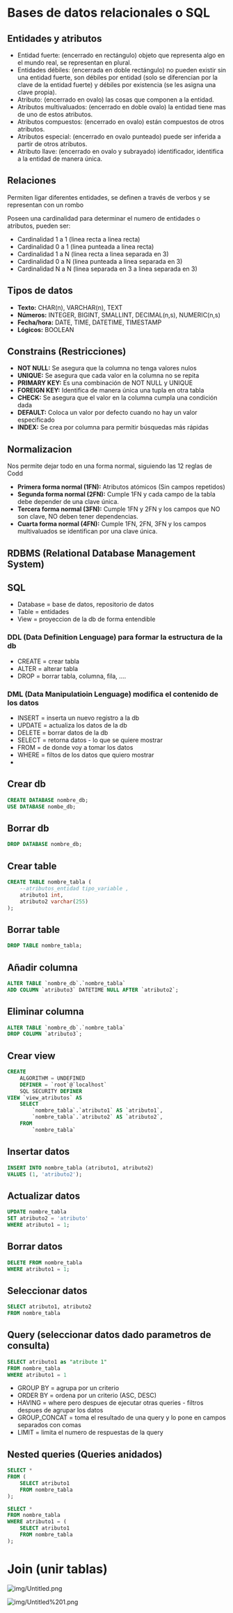 # Bases de datos relacionales o SQL

## Entidades y atributos

- Entidad fuerte: (encerrado en rectángulo) objeto que representa algo en el mundo real, se representan en plural.
- Entidades débiles: (encerrada en doble rectángulo) no pueden existir sin una entidad fuerte, son débiles por entidad (solo se diferencian por la clave de la entidad fuerte) y débiles por existencia (se les asigna una clave propia).
- Atributo: (encerrado en ovalo) las cosas que componen a la entidad.
- Atributos multivaluados: (encerrado en doble ovalo) la entidad tiene mas de uno de estos atributos.
- Atributos compuestos: (encerrado en ovalo) están compuestos de otros atributos.
- Atributos especial: (encerrado en ovalo punteado) puede ser inferida a partir de otros atributos.
- Atributo llave: (encerrado en ovalo y subrayado) identificador, identifica a la entidad de manera única.

## Relaciones

Permiten ligar diferentes entidades, se definen a través de verbos y se representan con un rombo

Poseen una cardinalidad para determinar el numero de entidades o atributos, pueden ser:

- Cardinalidad 1 a 1 (linea recta a linea recta)
- Cardinalidad 0 a 1 (linea punteada a linea recta)
- Cardinalidad 1 a N (linea recta a linea separada en 3)
- Cardinalidad 0 a N (linea punteada a linea separada en 3)
- Cardinalidad N a N (linea separada en 3 a linea separada en 3)

## Tipos de datos

- **Texto:** CHAR(n), VARCHAR(n), TEXT
- **Números:** INTEGER, BIGINT, SMALLINT, DECIMAL(n,s), NUMERIC(n,s)
- **Fecha/hora:** DATE, TIME, DATETIME, TIMESTAMP
- **Lógicos:** BOOLEAN

## Constrains (Restricciones)

- **NOT NULL:** Se asegura que la columna no tenga valores nulos
- **UNIQUE:** Se asegura que cada valor en la columna no se repita
- **PRIMARY KEY:** Es una combinación de NOT NULL y UNIQUE
- **FOREIGN KEY:** Identifica de manera única una tupla en otra tabla
- **CHECK:** Se asegura que el valor en la columna cumpla una condición dada
- **DEFAULT:** Coloca un valor por defecto cuando no hay un valor especificado
- **INDEX:** Se crea por columna para permitir búsquedas más rápidas

## Normalizacion

Nos permite dejar todo en una forma normal, siguiendo las 12 reglas de Codd

- **Primera forma normal (1FN):** Atributos atómicos (Sin campos repetidos)
- **Segunda forma normal (2FN):** Cumple 1FN y cada campo de la tabla debe depender de una clave única.
- **Tercera forma normal (3FN):** Cumple 1FN y 2FN y los campos que NO son clave, NO deben tener dependencias.
- **Cuarta forma normal (4FN):** Cumple 1FN, 2FN, 3FN y los campos multivaluados se identifican por una clave única.

## RDBMS (Relational Database Management System)

## SQL

- Database = base de datos, repositorio de datos
- Table = entidades
- View = proyeccion de la db de forma entendible

### DDL (Data Definition Lenguage) para formar la estructura de la db

- CREATE = crear tabla
- ALTER = alterar tabla
- DROP = borrar tabla, columna, fila, ....

### DML (Data Manipulatioin Lenguage) modifica el contenido de los datos

- INSERT = inserta un nuevo registro a la db
- UPDATE = actualiza los datos de la db
- DELETE = borrar datos de la db
- SELECT = retorna datos - lo que se quiere mostrar
- FROM = de donde voy a tomar los datos
- WHERE = filtos de los datos que quiero mostrar
- 

## Crear db

```sql
CREATE DATABASE nombre_db;
USE DATABASE nombe_db;
```

## Borrar db

```sql
DROP DATABASE nombre_db;
```

## Crear table

```sql
CREATE TABLE nombre_tabla ( 
	--atributos_entidad tipo_variable ,
	atributo1 int,
	atributo2 varchar(255)
);
```

## Borrar table

```sql
DROP TABLE nombre_tabla;
```

## Añadir columna

```sql
ALTER TABLE `nombre_db`.`nombre_tabla` 
ADD COLUMN `atributo3` DATETIME NULL AFTER `atributo2`;
```

## Eliminar columna

```sql
ALTER TABLE `nombre_db`.`nombre_tabla` 
DROP COLUMN `atributo3`;
```

## Crear view

```sql
CREATE 
    ALGORITHM = UNDEFINED 
    DEFINER = `root`@`localhost` 
    SQL SECURITY DEFINER
VIEW `view_atributos` AS
    SELECT 
        `nombre_tabla`.`atributo1` AS `atributo1`,
        `nombre_tabla`.`atributo2` AS `atributo2`,
    FROM
        `nombre_tabla`
```

## Insertar datos

```sql
INSERT INTO nombre_tabla (atributo1, atributo2)
VALUES (1, 'atributo2');
```

## Actualizar datos

```sql
UPDATE nombre_tabla
SET atributo2 = 'atributo'
WHERE atributo1 = 1;
```

## Borrar datos

```sql
DELETE FROM nombre_tabla
WHERE atributo1 = 1;
```

## Seleccionar datos

```sql
SELECT atributo1, atributo2
FROM nombre_tabla
```

## Query (seleccionar datos dado parametros de consulta)

```sql
SELECT atributo1 as "atribute 1"
FROM nombre_tabla
WHERE atributo1 = 1
```

- GROUP BY = agrupa por un criterio
- ORDER BY = ordena por un criterio (ASC, DESC)
- HAVING = where pero despues de ejecutar otras queries - filtros despues de agrupar los datos
- GROUP_CONCAT = toma el resultado de una query y lo pone en campos separados con comas
- LIMIT = limita el numero de respuestas de la query

## Nested queries (Queries anidados)

```sql
SELECT *
FROM (
	SELECT atributo1
	FROM nombre_tabla
);
```

```sql
SELECT *
FROM nombre_tabla
WHERE atributo1 = (
	SELECT atributo1
	FROM nombre_tabla
);
```

# Join (unir tablas)

![img/Untitled.png](img/Untitled.png)

![img/Untitled%201.png](img/Untitled%201.png)